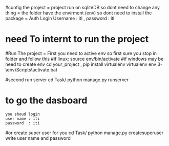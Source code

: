 #config the project
= project run  on sqliteDB so dont need to change any thing
= the folder have the envirment (env) so dont need to install the package
= Auth Login Username : iti , password : iti
# need To internt to run the project

#Run The project
= First you need to active env so first sure you stop in folder 
and follow this
#if linux:
     source env/bin/activate
#if windows
    may be need to create env 
     cd your_project , pip install virtualenv
    virtualenv env
    3-\env\Scripts\activate.bat

#second run server
    cd Task/
    python manage.py runserver
 # to go the dasboard 
    you shoud login 
    user name : iti
    password  : iti
 #or create super user  for you
    cd Task/
    python manage.py createsuperuser
    write user name and password
 